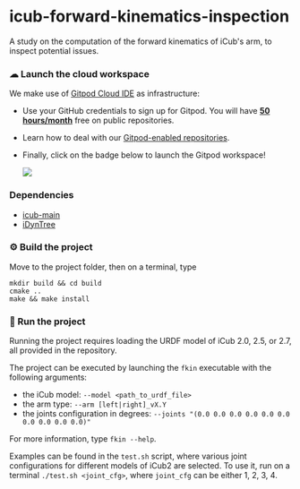 # icub-forward-kinematics-inspection
A study on the computation of the forward kinematics of iCub's arm, to inspect potential issues.

### ☁ Launch the cloud workspace
We make use of [Gitpod Cloud IDE](https://gitpod.io) as infrastructure:
- Use your GitHub credentials to sign up for Gitpod. You will have [**50 hours/month**](https://www.gitpod.io/pricing) free on public repositories.
- Learn how to deal with our [Gitpod-enabled repositories](https://github.com/robotology/community/discussions/459).
- Finally, click on the badge below to launch the Gitpod workspace!
  
  [![](https://gitpod.io/button/open-in-gitpod.svg)](https://gitpod.io/#https://github.com/mfussi66/icub-forward-kinematics-inspection)

### Dependencies
 - [icub-main](https://github.com/robotology/icub-main)
 - [iDynTree](https://github.com/robotology/idyntree)

### ⚙ Build the project

Move to the project folder, then on a terminal, type
```console
mkdir build && cd build
cmake ..
make && make install
```

### 🔘 Run the project
Running the project requires loading the URDF model of iCub 2.0, 2.5, or 2.7, all provided in the repository.

The project can be executed by launching the `fkin` executable with the following arguments:
- the iCub model: `--model <path_to_urdf_file>`
- the arm type: `--arm [left|right]_vX.Y`
- the joints configuration in degrees: `--joints "(0.0 0.0 0.0 0.0 0.0 0.0 0.0 0.0 0.0 0.0)"`

For more information, type `fkin --help`.

Examples can be found in the `test.sh` script, where various joint configurations for different models of iCub2 are selected.
To use it, run on a terminal `./test.sh <joint_cfg>`, where `joint_cfg` can be either 1, 2, 3, 4.